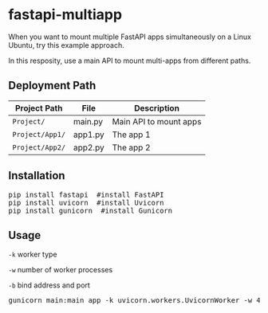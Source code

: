 # fastapi-multiapp
When you want to mount multiple FastAPI apps simultaneously on a Linux Ubuntu, try this example approach.

In this resposity, use a main API to mount multi-apps from different paths.

## Deployment Path
| Project Path | File  | Description  |
|---|---|---|
| `Project/` | main.py    | Main API to mount apps |
| `Project/App1/`  | app1.py    | The app 1 |
| `Project/App2/`  | app2.py    | The app 2 |

## Installation

<pre lang="bash">
pip install fastapi  #install FastAPI
pip install uvicorn  #install Uvicorn
pip install gunicorn  #install Gunicorn
</pre>

## Usage
`-k` worker type

`-w` number of worker processes

`-b` bind address and port

<pre lang="bash">
gunicorn main:main_app -k uvicorn.workers.UvicornWorker -w 4 -b 0.0.0.0:8000
</pre>
